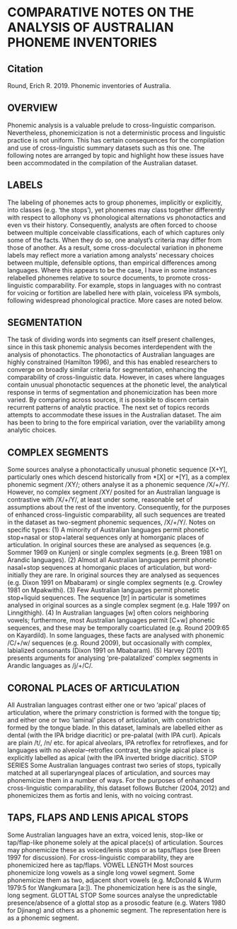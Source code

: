 # COMPARATIVE NOTES ON THE ANALYSIS OF AUSTRALIAN PHONEME INVENTORIES 

## Citation

Round, Erich R. 2019. Phonemic inventories of Australia.

## OVERVIEW

Phonemic analysis is a valuable prelude to cross-linguistic comparison. Nevertheless, phonemicization is not a deterministic process and linguistic practice is not uniform. This has certain consequences for the compilation and use of cross-linguistic summary datasets such as this one. The following notes are arranged by topic and highlight how these issues have been accommodated in the compilation of the Australian dataset. 

## LABELS 

The labeling of phonemes acts to group phonemes, implicitly or explicitly, into classes (e.g. ‘the stops’), yet phonemes may class together differently with respect to allophony vs phonological alternations vs phonotactics and even vs their history. Consequently, analysts are often forced to choose between multiple conceivable classifications, each of which captures only some of the facts. When they do so, one analyst’s criteria may differ from those of another. As a result, some cross-doculectal variation in phoneme labels may reflect more a variation among analysts’ necessary choices between multiple, defensible options, than empirical differences among languages. Where this appears to be the case, I have in some instances relabelled phonemes relative to source documents, to promote cross-linguistic comparability. For example, stops in languages with no contrast for voicing or fortition are labelled here with plain, voiceless IPA symbols, following widespread phonological practice. More cases are noted below. 

## SEGMENTATION 

The task of dividing words into segments can itself present challenges, since in this task phonemic analysis becomes interdependent with the analysis of phonotactics. The phonotactics of Australian languages are highly constrained (Hamilton 1996), and this has enabled researchers to converge on broadly similar criteria for segmentation, enhancing the comparability of cross-linguistic data. However, in cases where languages contain unusual phonotactic sequences at the phonetic level, the analytical response in terms of segmentation and phonemicization has been more varied. By comparing across sources, it is possible to discern certain recurrent patterns of analytic practice. The next set of topics records attempts to accommodate these issues in the Australian dataset. The aim has been to bring to the fore empirical variation, over the variability among analytic choices. 

## COMPLEX SEGMENTS 

Some sources analyse a phonotactically unusual phonetic sequence [X+Y], particularly ones which descend historically from *[X] or *[Y], as a complex phonemic segment /XY/; others analyse it as a phonemic sequence /X/+/Y/. However, no complex segment /XY/ posited for an Australian language is contrastive with /X/+/Y/, at least under some, reasonable set of assumptions about the rest of the inventory. Consequently, for the purposes of enhanced cross-linguistic comparability, all such sequences are treated in the dataset as two-segment phonemic sequences, /X/+/Y/. Notes on specific types: (1) A minority of Australian languages permit phonetic stop+nasal or stop+lateral sequences only at homorganic places of articulation. In original sources these are analysed as sequences (e.g. Sommer 1969 on Kunjen) or single complex segments (e.g. Breen 1981 on Arandic languages). (2) Almost all Australian languages permit phonetic nasal+stop sequences at homorganic places of articulation, but word-initially they are rare. In original sources they are analysed as sequences (e.g. Dixon 1991 on Mbabaram) or single complex segments (e.g. Crowley 1981 on Mpakwithi). (3) Few Australian languages permit phonetic stop+liquid sequences. The sequence [tr] in particular is sometimes analysed in original sources as a single complex segment (e.g. Hale 1997 on Linngithigh). (4) In Australian languages [w] often colors neighboring vowels; furthermore, most Australian languages permit [C+w] phonetic sequences, and these may be temporally coarticulated (e.g. Round 2009:65 on Kayardild). In some languages, these facts are analysed with phonemic /C/+/w/ sequences (e.g. Round 2009), but occasionally with complex, labialized consonants (Dixon 1991 on Mbabaram). (5) Harvey (2011) presents arguments for analysing ‘pre-palatalized’ complex segments in Arandic languages as /j/+/C/. 

## CORONAL PLACES OF ARTICULATION 

All Australian languages contrast either one or two ‘apical’ places of articulation, where the primary constriction is formed with the tongue tip; and either one or two ‘laminal’ places of articulation, with constriction formed by the tongue blade. In this dataset, laminals are labelled either as dental (with the IPA bridge diacritic) or pre-palatal (with IPA curl). Apicals are plain /t/, /n/ etc. for apical alveolars, IPA retroflex for retroflexes, and for languages with no alveolar–retroflex contrast, the single apical place is explicitly labelled as apical (with the IPA inverted bridge diacritic). STOP SERIES Some Australian languages contrast two series of stops, typically matched at all superlaryngeal places of articulation, and sources may phonemicize them in a number of ways. For the purposes of enhanced cross-linguistic comparability, this dataset follows Butcher (2004, 2012) and phonemicizes them as fortis and lenis, with no voicing contrast. 

## TAPS, FLAPS AND LENIS APICAL STOPS 

Some Australian languages have an extra, voiced lenis, stop-like or tap/flap-like phoneme solely at the apical place(s) of articulation. Sources may phonemicize these as voiced/lenis stops or as taps/flaps (see Breen 1997 for discussion). For cross-linguistic comparability, they are phonemicized here as tap/flaps. VOWEL LENGTH Most sources phonemicize long vowels as a single long vowel segment. Some phonemicize them as two, adjacent short vowels (e.g. McDonald & Wurm 1979:5 for Wangkumara [a:]). The phonemicization here is as the single, long segment. GLOTTAL STOP Some sources analyse the unpredictable presence/absence of a glottal stop as a prosodic feature (e.g. Waters 1980 for Djinang) and others as a phonemic segment. The representation here is as a phonemic segment.

